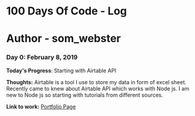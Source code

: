 # 100 Days Of Code - Log

# Author - som_webster

### Day 0: February 8, 2019 


**Today's Progress**: Starting with Airtable API

**Thoughts:** Airtable is a tool I use to store my data in form of excel sheet. Recently came to knew about Airtable API which works with Node js. I am new to Node js so starting with tutorials from different sources.

**Link to work:** [Portfolio Page](github.com/somwebster)


